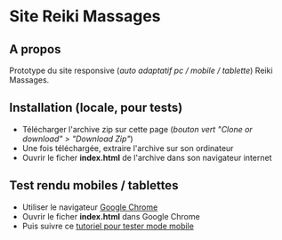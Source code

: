 # Site Reiki Massages

## A propos

Prototype du site responsive (*auto adaptatif pc / mobile / tablette*) Reiki Massages.

## Installation (locale, pour tests)

- Télécharger l'archive zip sur cette page (*bouton vert "Clone or download" > "Download Zip"*)
- Une fois téléchargée, extraire l'archive sur son ordinateur
- Ouvrir le ficher **index.html** de l'archive dans son navigateur internet

## Test rendu mobiles / tablettes

- Utiliser le navigateur [Google Chrome](https://www.google.fr/chrome/browser/desktop/)
- Ouvrir le ficher **index.html** dans Google Chrome
- Puis suivre ce [tutoriel pour tester mode mobile](http://forums.cnetfrance.fr/topic/1239105-comment-voir-la-version-mobile-d-un-site-web-avec-chrome/)